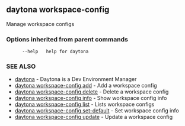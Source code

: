 ## daytona workspace-config

Manage workspace configs

### Options inherited from parent commands

```
      --help   help for daytona
```

### SEE ALSO

* [daytona](daytona.md)	 - Daytona is a Dev Environment Manager
* [daytona workspace-config add](daytona_workspace-config_add.md)	 - Add a workspace config
* [daytona workspace-config delete](daytona_workspace-config_delete.md)	 - Delete a workspace config
* [daytona workspace-config info](daytona_workspace-config_info.md)	 - Show workspace config info
* [daytona workspace-config list](daytona_workspace-config_list.md)	 - Lists workspace configs
* [daytona workspace-config set-default](daytona_workspace-config_set-default.md)	 - Set workspace config info
* [daytona workspace-config update](daytona_workspace-config_update.md)	 - Update a workspace config

